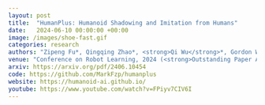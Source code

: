 ```yaml
---
layout: post
title:  "HumanPlus: Humanoid Shadowing and Imitation from Humans"
date:   2024-06-10 00:00:00 +00:00
image: /images/shoe-fast.gif
categories: research
authors: "Zipeng Fu*, Qingqing Zhao*, <strong>Qi Wu</strong>*, Gordon Wetzstein, Chelsea Finn"
venue: "Conference on Robot Learning, 2024 (<strong>Outstanding Paper Award Finalist (top 6)</strong>)"
arxiv: https://arxiv.org/pdf/2406.10454
code: https://github.com/MarkFzp/humanplus
website: https://humanoid-ai.github.io/
youtube: https://www.youtube.com/watch?v=FPiyv7CIV6I
---
```

